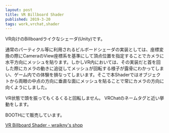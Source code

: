 ```yaml
---
layout: post
title: VR Billboard Shader
published: 2019-3-20
tags: work,vrchat,shader
---
```


VR向けのBillboardライクなシェーダ(Unity)です。


通常のパーティクル等に利用されるビルボードシェーダの実装としては、座標変換の際にCameraのView座標系を基準にして頂点位置を指定することでカメラに水平方向にメッシュを貼ります。しかしVR内においては、その実装だと首を回した際にカメラの動きに追従してメッシュが回転する様子が露骨にわかってしまい、ゲーム内での体験を損なってしまいます。そこで本Shaderではオブジェクトから両眼の中点の方向に垂直な面にメッシュを貼ることで常にカメラの方向に向くようにしました。

<!--more-->

VR状態で頭を振ってもくるくると回転しません。
VRChatのネームタグと近い挙動をします。

BOOTHにて販売しています。

[VR Billboard Shader - wraikny's shop](https://wraikny.booth.pm/items/1091055)
